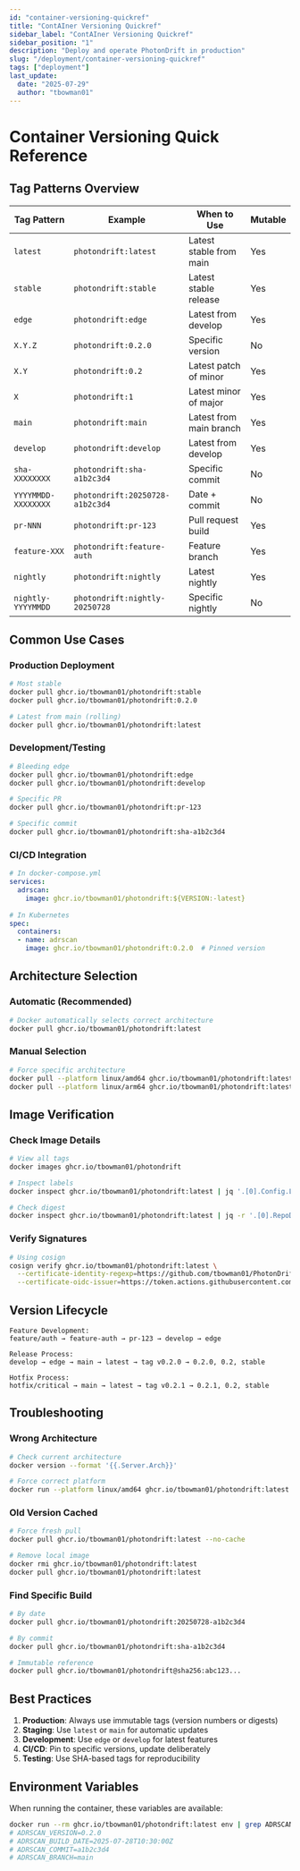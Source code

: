 ```yaml
---
id: "container-versioning-quickref"
title: "ContAIner Versioning Quickref"
sidebar_label: "ContAIner Versioning Quickref"
sidebar_position: "1"
description: "Deploy and operate PhotonDrift in production"
slug: "/deployment/container-versioning-quickref"
tags: ["deployment"]
last_update:
  date: "2025-07-29"
  author: "tbowman01"
---
```


# Container Versioning Quick Reference

## Tag Patterns Overview

| Tag Pattern | Example | When to Use | Mutable |
|------------|---------|-------------|---------|
| `latest` | `photondrift:latest` | Latest stable from main | Yes |
| `stable` | `photondrift:stable` | Latest stable release | Yes |
| `edge` | `photondrift:edge` | Latest from develop | Yes |
| `X.Y.Z` | `photondrift:0.2.0` | Specific version | No |
| `X.Y` | `photondrift:0.2` | Latest patch of minor | Yes |
| `X` | `photondrift:1` | Latest minor of major | Yes |
| `main` | `photondrift:main` | Latest from main branch | Yes |
| `develop` | `photondrift:develop` | Latest from develop | Yes |
| `sha-XXXXXXXX` | `photondrift:sha-a1b2c3d4` | Specific commit | No |
| `YYYYMMDD-XXXXXXXX` | `photondrift:20250728-a1b2c3d4` | Date + commit | No |
| `pr-NNN` | `photondrift:pr-123` | Pull request build | Yes |
| `feature-XXX` | `photondrift:feature-auth` | Feature branch | Yes |
| `nightly` | `photondrift:nightly` | Latest nightly | Yes |
| `nightly-YYYYMMDD` | `photondrift:nightly-20250728` | Specific nightly | No |

## Common Use Cases

### Production Deployment
```bash
# Most stable
docker pull ghcr.io/tbowman01/photondrift:stable
docker pull ghcr.io/tbowman01/photondrift:0.2.0

# Latest from main (rolling)
docker pull ghcr.io/tbowman01/photondrift:latest
```

### Development/Testing
```bash
# Bleeding edge
docker pull ghcr.io/tbowman01/photondrift:edge
docker pull ghcr.io/tbowman01/photondrift:develop

# Specific PR
docker pull ghcr.io/tbowman01/photondrift:pr-123

# Specific commit
docker pull ghcr.io/tbowman01/photondrift:sha-a1b2c3d4
```

### CI/CD Integration
```yaml
# In docker-compose.yml
services:
  adrscan:
    image: ghcr.io/tbowman01/photondrift:${VERSION:-latest}
    
# In Kubernetes
spec:
  containers:
  - name: adrscan
    image: ghcr.io/tbowman01/photondrift:0.2.0  # Pinned version
```

## Architecture Selection

### Automatic (Recommended)
```bash
# Docker automatically selects correct architecture
docker pull ghcr.io/tbowman01/photondrift:latest
```

### Manual Selection
```bash
# Force specific architecture
docker pull --platform linux/amd64 ghcr.io/tbowman01/photondrift:latest
docker pull --platform linux/arm64 ghcr.io/tbowman01/photondrift:latest
```

## Image Verification

### Check Image Details
```bash
# View all tags
docker images ghcr.io/tbowman01/photondrift

# Inspect labels
docker inspect ghcr.io/tbowman01/photondrift:latest | jq '.[0].Config.Labels'

# Check digest
docker inspect ghcr.io/tbowman01/photondrift:latest | jq -r '.[0].RepoDigests[]'
```

### Verify Signatures
```bash
# Using cosign
cosign verify ghcr.io/tbowman01/photondrift:latest \
  --certificate-identity-regexp=https://github.com/tbowman01/PhotonDrift/.* \
  --certificate-oidc-issuer=https://token.actions.githubusercontent.com
```

## Version Lifecycle

```
Feature Development:
feature/auth → feature-auth → pr-123 → develop → edge

Release Process:
develop → edge → main → latest → tag v0.2.0 → 0.2.0, 0.2, stable

Hotfix Process:
hotfix/critical → main → latest → tag v0.2.1 → 0.2.1, 0.2, stable
```

## Troubleshooting

### Wrong Architecture
```bash
# Check current architecture
docker version --format '{{.Server.Arch}}'

# Force correct platform
docker run --platform linux/amd64 ghcr.io/tbowman01/photondrift:latest
```

### Old Version Cached
```bash
# Force fresh pull
docker pull ghcr.io/tbowman01/photondrift:latest --no-cache

# Remove local image
docker rmi ghcr.io/tbowman01/photondrift:latest
docker pull ghcr.io/tbowman01/photondrift:latest
```

### Find Specific Build
```bash
# By date
docker pull ghcr.io/tbowman01/photondrift:20250728-a1b2c3d4

# By commit
docker pull ghcr.io/tbowman01/photondrift:sha-a1b2c3d4

# Immutable reference
docker pull ghcr.io/tbowman01/photondrift@sha256:abc123...
```

## Best Practices

1. **Production**: Always use immutable tags (version numbers or digests)
2. **Staging**: Use `latest` or `main` for automatic updates
3. **Development**: Use `edge` or `develop` for latest features
4. **CI/CD**: Pin to specific versions, update deliberately
5. **Testing**: Use SHA-based tags for reproducibility

## Environment Variables

When running the container, these variables are available:

```bash
docker run --rm ghcr.io/tbowman01/photondrift:latest env | grep ADRSCAN
# ADRSCAN_VERSION=0.2.0
# ADRSCAN_BUILD_DATE=2025-07-28T10:30:00Z
# ADRSCAN_COMMIT=a1b2c3d4
# ADRSCAN_BRANCH=main
```
